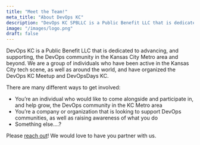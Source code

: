 ```yaml
---
title: "Meet the Team!"
meta_title: "About DevOps KC"
description: "DevOps KC SPBLLC is a Public Benefit LLC that is dedicated to advancing, and supporting, the DevOps community in the Kansas City Metro area and beyond."
image: "/images/logo.png"
draft: false
---
```


DevOps KC is a Public Benefit LLC that is dedicated to advancing, and supporting, the DevOps community in the Kansas City Metro area and beyond. We are a group of individuals who have been active in the Kansas City tech scene, as well as around the world, and have organized the DevOps KC Meetup and DevOpsDays KC.

There are many different ways to get involved:

- You’re an individual who would like to come alongside and participate in, and help grow, the DevOps community in the KC Metro area
- You’re a company or organization that is looking to support DevOps communities, as well as raising awareness of what you do
- Something else….?

Please [reach out](/contact)! We would love to have you partner with us.
